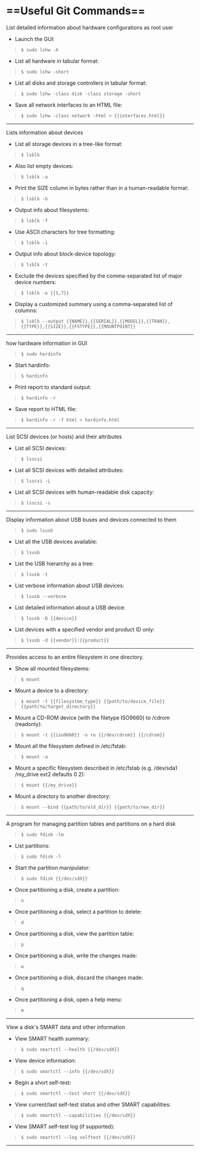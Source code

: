 # ==Useful Git Commands==

List detailed information about hardware configurations as root user

- Launch the GUI:
> `$ sudo lshw -X`

- List all hardware in tabular format:
> `$ sudo lshw -short`

- List all disks and storage controllers in tabular format:
> `$ sudo lshw -class disk -class storage -short`

- Save all network interfaces to an HTML file:
> `$ sudo lshw -class network -html > {{interfaces.html}}`

---

Lists information about devices

 - List all storage devices in a tree-like format:
> `$ lsblk`

 - Also list empty devices:
> `$ lsblk -a`

 - Print the SIZE column in bytes rather than in a human-readable format:
> `$ lsblk -b`

 - Output info about filesystems:
> `$ lsblk -f`

 - Use ASCII characters for tree formatting:
> `$ lsblk -i`

 - Output info about block-device topology:
> `$ lsblk -t`

 - Exclude the devices specified by the comma-separated list of major device numbers:
> `$ lsblk -e {{1,7}}`

 - Display a customized summary using a comma-separated list of columns:
> `$ lsblk --output {{NAME}},{{SERIAL}},{{MODEL}},{{TRAN}},{{TYPE}},{{SIZE}},{{FSTYPE}},{{MOUNTPOINT}}`

---

how hardware information in GUI

> `$ sudo hardinfo`

- Start hardinfo:
> `$ hardinfo`

- Print report to standard output:
> `$ hardinfo -r`

- Save report to HTML file:
> `$ hardinfo -r -f html > hardinfo.html`

---

List SCSI devices (or hosts) and their attributes

- List all SCSI devices:
> `$ lsscsi`

- List all SCSI devices with detailed attributes:
> `$ lsscsi -L`

- List all SCSI devices with human-readable disk capacity:
> `$ lsscsi -s`

---

Display information about USB buses and devices connected to them

> `$ sudo lsusb`

- List all the USB devices available:
> `$ lsusb`

- List the USB hierarchy as a tree:
> `$ lsusb -t`

- List verbose information about USB devices:
> `$ lsusb --verbose`

- List detailed information about a USB device:
> `$ lsusb -D {{device}}`

- List devices with a specified vendor and product ID only:
> `$ lsusb -d {{vendor}}:{{product}}`

---

Provides access to an entire filesystem in one directory.

- Show all mounted filesystems:
> `$ mount`

- Mount a device to a directory:
> `$ mount -t {{filesystem_type}} {{path/to/device_file}} {{path/to/target_directory}}`

- Mount a CD-ROM device (with the filetype ISO9660) to /cdrom (readonly):
> `$ mount -t {{iso9660}} -o ro {{/dev/cdrom}} {{/cdrom}}`

- Mount all the filesystem defined in /etc/fstab:
> `$ mount -a`

- Mount a specific filesystem described in /etc/fstab (e.g. /dev/sda1 /my_drive ext2 defaults 0 2):
> `$ mount {{/my_drive}}`

- Mount a directory to another directory:
> `$ mount --bind {{path/to/old_dir}} {{path/to/new_dir}}`

---

A program for managing partition tables and partitions on a hard disk

> `$ sudo fdisk -lm`

- List partitions:
> `$ sudo fdisk -l`

- Start the partition manipulator:
> `$ sudo fdisk {{/dev/sdX}}`

- Once partitioning a disk, create a partition:
> `n`

- Once partitioning a disk, select a partition to delete:
> `d`

- Once partitioning a disk, view the partition table:
> `p`

- Once partitioning a disk, write the changes made:
> `w`

- Once partitioning a disk, discard the changes made:
> `q`

- Once partitioning a disk, open a help menu:
> `m`


---

View a disk's SMART data and other information

- View SMART health summary:
> `$ sudo smartctl --health {{/dev/sdX}}`

- View device information:
> `$ sudo smartctl --info {{/dev/sdX}}`

- Begin a short self-test:
> `$ sudo smartctl --test short {{/dev/sdX}}`

- View current/last self-test status and other SMART capabilities:
> `$ sudo smartctl --capabilities {{/dev/sdX}}`

- View SMART self-test log (if supported):
> `$ sudo smartctl --log selftest {{/dev/sdX}}`

---
